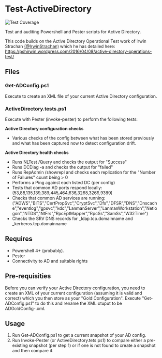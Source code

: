 # Test-ActiveDirectory

![Test Coverage](https://img.shields.io/badge/coverage-93%25-brightgreen.svg?maxAge=60) 

Test and auditing Powershell and Pester scripts for Active Directory.

This code builds on the Active Directory Operational Test work of Irwin Strachan [(@IrwinStrachan)](https://twitter.com/IrwinStrachan) which he has detailed here:
https://pshirwin.wordpress.com/2016/04/08/active-directory-operations-test/

## Files

### Get-ADConfig.ps1
Execute to create an XML file of your current Active Directory configuration.

### ActiveDirectory.tests.ps1
Execute with Pester (invoke-pester) to perform the following tests:

**Active Directory configuration checks**
- Various checks of the config between what has been stored previously and what has been captured now to detect configuration drift.

**Active Directory health checks**
- Runs NLTest /Query and checks the output for "Success"
- Runs DCDiag -a and checks the output for "failed"
- Runs RepAdmin /showrepl and checks each replication for the "Number of Failures" count being > 0
- Performs a Ping against each listed DC (per config)
- Tests that common AD ports respond locally: (53,88,135,139,389,445,464,636,3268,3269,9389)
- Checks that common AD services are running: ("ADWS","BITS","CertPropSvc","CryptSvc","Dfs","DFSR","DNS","Dnscache","eventlog","gpsvc","kdc","LanmanServer","LanmanWorkstation","Netlogon","NTDS","NtFrs","RpcEptMapper","RpcSs","SamSs","W32Time")
- Checks the SRV DNS records for _ldap.tcp.domainname and _kerberos.tcp.domainname

## Requires

- Powershell 4+ (probably).
- Pester
- Connectivity to AD and suitable rights

## Pre-requisities

Before you can verify your Active Directory configuration, you need to create an XML of your current configuration (assuming it is valid and correct) which you then store as your "Gold Configuration".
Execute "Get-ADConfig.ps1" to do this and rename the XML otuput to be ADGoldConfig-<date>.xml.

## Usage

1. Run Get-ADConfig.ps1 to get a current snapshot of your AD config.
2. Run Invoke-Pester (or ActiveDirectory.tets.ps1) to compare either a pre-existing snapshot (per step 1) or if one is not found to create a snapshot and then compare it.
